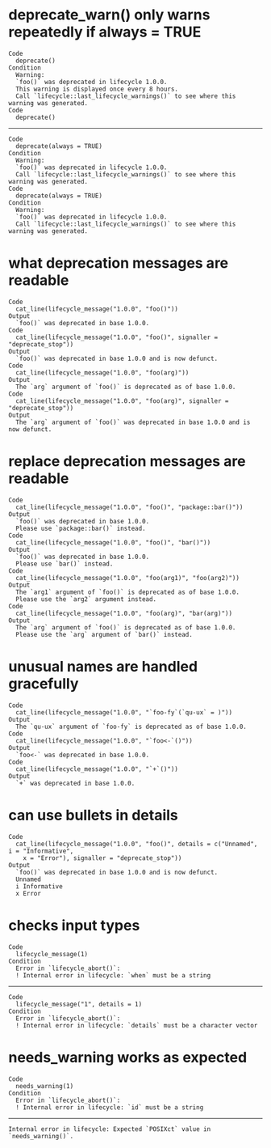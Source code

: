 # deprecate_warn() only warns repeatedly if always = TRUE

    Code
      deprecate()
    Condition
      Warning:
      `foo()` was deprecated in lifecycle 1.0.0.
      This warning is displayed once every 8 hours.
      Call `lifecycle::last_lifecycle_warnings()` to see where this warning was generated.
    Code
      deprecate()

---

    Code
      deprecate(always = TRUE)
    Condition
      Warning:
      `foo()` was deprecated in lifecycle 1.0.0.
      Call `lifecycle::last_lifecycle_warnings()` to see where this warning was generated.
    Code
      deprecate(always = TRUE)
    Condition
      Warning:
      `foo()` was deprecated in lifecycle 1.0.0.
      Call `lifecycle::last_lifecycle_warnings()` to see where this warning was generated.

# what deprecation messages are readable

    Code
      cat_line(lifecycle_message("1.0.0", "foo()"))
    Output
      `foo()` was deprecated in base 1.0.0.
    Code
      cat_line(lifecycle_message("1.0.0", "foo()", signaller = "deprecate_stop"))
    Output
      `foo()` was deprecated in base 1.0.0 and is now defunct.
    Code
      cat_line(lifecycle_message("1.0.0", "foo(arg)"))
    Output
      The `arg` argument of `foo()` is deprecated as of base 1.0.0.
    Code
      cat_line(lifecycle_message("1.0.0", "foo(arg)", signaller = "deprecate_stop"))
    Output
      The `arg` argument of `foo()` was deprecated in base 1.0.0 and is now defunct.

# replace deprecation messages are readable

    Code
      cat_line(lifecycle_message("1.0.0", "foo()", "package::bar()"))
    Output
      `foo()` was deprecated in base 1.0.0.
      Please use `package::bar()` instead.
    Code
      cat_line(lifecycle_message("1.0.0", "foo()", "bar()"))
    Output
      `foo()` was deprecated in base 1.0.0.
      Please use `bar()` instead.
    Code
      cat_line(lifecycle_message("1.0.0", "foo(arg1)", "foo(arg2)"))
    Output
      The `arg1` argument of `foo()` is deprecated as of base 1.0.0.
      Please use the `arg2` argument instead.
    Code
      cat_line(lifecycle_message("1.0.0", "foo(arg)", "bar(arg)"))
    Output
      The `arg` argument of `foo()` is deprecated as of base 1.0.0.
      Please use the `arg` argument of `bar()` instead.

# unusual names are handled gracefully

    Code
      cat_line(lifecycle_message("1.0.0", "`foo-fy`(`qu-ux` = )"))
    Output
      The `qu-ux` argument of `foo-fy` is deprecated as of base 1.0.0.
    Code
      cat_line(lifecycle_message("1.0.0", "`foo<-`()"))
    Output
      `foo<-` was deprecated in base 1.0.0.
    Code
      cat_line(lifecycle_message("1.0.0", "`+`()"))
    Output
      `+` was deprecated in base 1.0.0.

# can use bullets in details 

    Code
      cat_line(lifecycle_message("1.0.0", "foo()", details = c("Unnamed", i = "Informative",
        x = "Error"), signaller = "deprecate_stop"))
    Output
      `foo()` was deprecated in base 1.0.0 and is now defunct.
      Unnamed
      i Informative
      x Error

# checks input types

    Code
      lifecycle_message(1)
    Condition
      Error in `lifecycle_abort()`:
      ! Internal error in lifecycle: `when` must be a string

---

    Code
      lifecycle_message("1", details = 1)
    Condition
      Error in `lifecycle_abort()`:
      ! Internal error in lifecycle: `details` must be a character vector

# needs_warning works as expected

    Code
      needs_warning(1)
    Condition
      Error in `lifecycle_abort()`:
      ! Internal error in lifecycle: `id` must be a string

---

    Internal error in lifecycle: Expected `POSIXct` value in `needs_warning()`.

